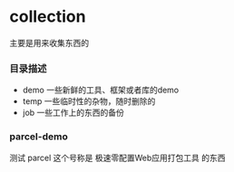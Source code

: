 # collection

主要是用来收集东西的

### 目录描述

- demo 一些新鲜的工具、框架或者库的demo
- temp 一些临时性的杂物，随时删除的
- job  一些工作上的东西的备份

### parcel-demo

测试 parcel 这个号称是 极速零配置Web应用打包工具 的东西
